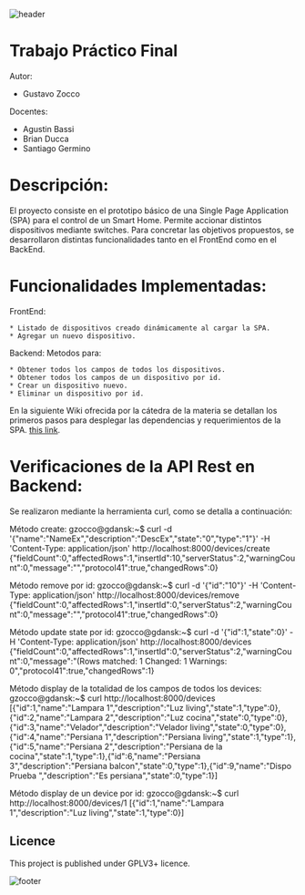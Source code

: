 ![header](doc/header.png)

# Trabajo Práctico Final

Autor:
* Gustavo Zocco

Docentes:
* Agustin Bassi
* Brian Ducca
* Santiago Germino

# Descripción:

El proyecto consiste en el prototipo básico de una Single Page Application (SPA) para el control de un Smart Home. Permite accionar distintos dispositivos mediante switches.
Para concretar las objetivos propuestos, se desarrollaron distintas funcionalidades tanto en el FrontEnd como en el BackEnd.

# Funcionalidades Implementadas:

FrontEnd:

    * Listado de dispositivos creado dinámicamente al cargar la SPA.
    * Agregar un nuevo dispositivo.

Backend:
    Metodos para:
    
    * Obtener todos los campos de todos los dispositivos.
    * Obtener todos los campos de un dispositivo por id.
    * Crear un dispositivo nuevo.
    * Eliminar un dispositivo por id.

En la siguiente Wiki ofrecida por la cátedra de la materia se detallan los primeros pasos para desplegar las dependencias y requerimientos de la SPA. [this link](https://github.com/ce-iot/daw-project-template/wiki).


# Verificaciones de la API Rest en Backend:
Se realizaron mediante la herramienta curl, como se detalla a continuación:

Método create:
gzocco@gdansk:~$ curl -d '{"name":"NameEx","description":"DescEx","state":"0","type":"1"}' -H 'Content-Type: application/json' http://localhost:8000/devices/create
{"fieldCount":0,"affectedRows":1,"insertId":10,"serverStatus":2,"warningCount":0,"message":"","protocol41":true,"changedRows":0}

Método remove por id:
gzocco@gdansk:~$ curl -d '{"id":"10"}' -H 'Content-Type: application/json' http://localhost:8000/devices/remove
{"fieldCount":0,"affectedRows":1,"insertId":0,"serverStatus":2,"warningCount":0,"message":"","protocol41":true,"changedRows":0}

Método update state por id:
gzocco@gdansk:~$ curl -d '{"id":1,"state":0}' -H 'Content-Type: application/json' http://localhost:8000/devices
{"fieldCount":0,"affectedRows":1,"insertId":0,"serverStatus":2,"warningCount":0,"message":"(Rows matched: 1  Changed: 1  Warnings: 0","protocol41":true,"changedRows":1}

Método display de la totalidad de los campos de todos los devices:
gzocco@gdansk:~$ curl http://localhost:8000/devices
[{"id":1,"name":"Lampara 1","description":"Luz living","state":1,"type":0},{"id":2,"name":"Lampara 2","description":"Luz cocina","state":0,"type":0},{"id":3,"name":"Velador","description":"Velador living","state":0,"type":0},{"id":4,"name":"Persiana 1","description":"Persiana living","state":1,"type":1},{"id":5,"name":"Persiana 2","description":"Persiana de la cocina","state":1,"type":1},{"id":6,"name":"Persiana 3","description":"Persiana balcon","state":0,"type":1},{"id":9,"name":"Dispo Prueba ","description":"Es persiana","state":0,"type":1}]

Método display de un device por id:
gzocco@gdansk:~$ curl http://localhost:8000/devices/1
[{"id":1,"name":"Lampara 1","description":"Luz living","state":1,"type":0}]




## Licence

This project is published under GPLV3+ licence.

![footer](doc/footer.png)

